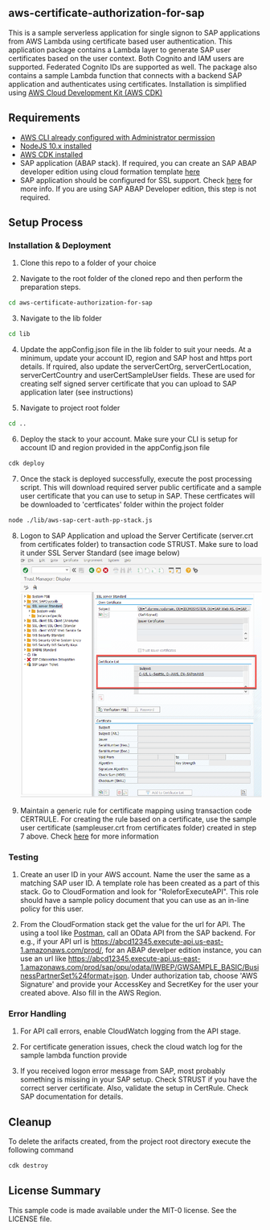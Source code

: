 ## aws-certificate-authorization-for-sap

This is a sample serverless application for single signon to SAP applications from AWS Lambda using certificate based user authentication. This application package contains a Lambda layer to generate SAP user certificates based on the user context. Both Cognito and IAM users are supported. Federated Cognito IDs are supported as well. The package also contains a sample Lambda function that connects with a backend SAP application and authenticates using certificates. Installation is simplified using [AWS Cloud Development Kit (AWS CDK)](https://docs.aws.amazon.com/cdk/latest/guide/home.html)

## Requirements

* [AWS CLI already configured with Administrator permission](https://docs.aws.amazon.com/cli/latest/userguide/cli-chap-welcome.html)
* [NodeJS 10.x installed](https://nodejs.org/en/download/)
* [AWS CDK installed](https://docs.aws.amazon.com/cdk/latest/guide/getting_started.html)
* SAP application (ABAP stack). If required, you can create an SAP ABAP developer edition using cloud formation template [here](https://github.com/aws-samples/aws-cloudformation-sap-abap-dev)
* SAP application should be configured for SSL support. Check [here](https://help.sap.com/viewer/e73bba71770e4c0ca5fb2a3c17e8e229/7.5.8/en-US/4923501ebf5a1902e10000000a42189c.html) for more info. If you are using SAP ABAP Developer edition, this step is not required.

## Setup Process

### Installation & Deployment

1. Clone this repo to a folder of your choice

2. Navigate to the root folder of the cloned repo and then perform the preparation steps.
```bash
cd aws-certificate-authorization-for-sap 
```

3. Navigate to the lib folder
```bash
cd lib
```

4. Update the appConfig.json file in the lib folder to suit your needs. At a minimum, update your account ID, region and SAP host and https port details. If rquired, also update the serverCertOrg, serverCertLocation, serverCertCountry and userCertSampleUser fields. These are used for creating self signed server certificate that you can upload to SAP application later (see instructions)

5. Navigate to project root folder
```bash
cd ..
```
6. Deploy the stack to your account. Make sure your CLI is setup for account ID and region provided in the appConfig.json file
```bash
cdk deploy
```

7. Once the stack is deployed successfully, execute the post processing script. This will download required server public certificate and a sample user certificate that you can use to setup in SAP. These certficates will be downloaded to 'certficates' folder within the project folder
```bash
node ./lib/aws-sap-cert-auth-pp-stack.js
```

8. Logon to SAP Application and upload the Server Certificate (server.crt from certificates folder) to transaction code STRUST. Make sure to load it under SSL Server Standard (see image below)
![SAP STRUST](/images/sap_strust.png?raw=true)

9. Maintain a generic rule for certificate mapping using transaction code CERTRULE. For creating the rule based on a certificate, use the sample user certificate (sampleuser.crt from certificates folder) created in step 7 above. Check [here](https://help.sap.com/viewer/d528eef3dca14679bcb47b069aa17a9d/1709%20001/en-US/7c6d4b04370e40319ad790b554aa9a0b.html) for more information

### Testing

1. Create an user ID in your AWS account. Name the user the same as a matching SAP user ID. A template role has been created as a part of this stack. Go to CloudFormation and look for "RoleforExecuteAPI". This role should have a sample policy document that you can use as an in-line policy for this user.

2. From the CloudFormation stack get the value for the url for API. The using a tool like [Postman](https://www.getpostman.com/), call an OData API from the SAP backend. For e.g., if your API url is  https://abcd12345.execute-api.us-east-1.amazonaws.com/prod/, for an ABAP develper edition instance, you can use an url like https://abcd12345.execute-api.us-east-1.amazonaws.com/prod/sap/opu/odata/IWBEP/GWSAMPLE_BASIC/BusinessPartnerSet%24format=json. Under authorization tab, choose 'AWS Signature' and provide your AccessKey and SecretKey for the user your created above. Also fill in the AWS Region.


### Error Handling

1. For API call errors, enable CloudWatch logging from the API stage.

2. For certificate generation issues, check the cloud watch log for the sample lambda function provide

3. If you received logon error message from SAP, most probably something is missing in your SAP setup. Check STRUST if you have the correct server certificate. Also, validate the setup in CertRule. Check SAP documentation for details.


## Cleanup

To delete the arifacts created, from the project root directory execute the following command
```bash
cdk destroy
```

## License Summary

This sample code is made available under the MIT-0 license. See the LICENSE file.
